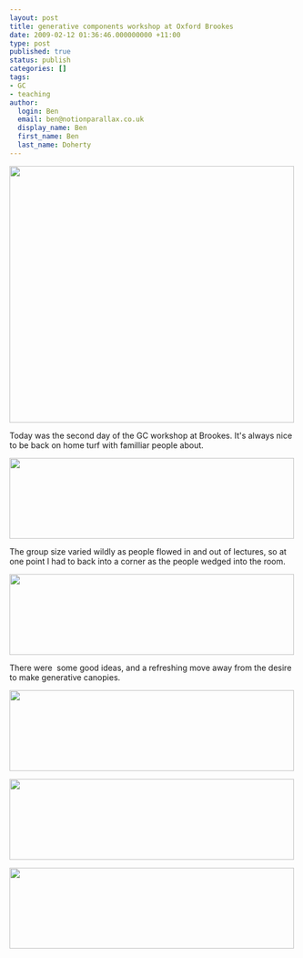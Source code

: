 ```yaml
---
layout: post
title: generative components workshop at Oxford Brookes
date: 2009-02-12 01:36:46.000000000 +11:00
type: post
published: true
status: publish
categories: []
tags:
- GC
- teaching
author:
  login: Ben
  email: ben@notionparallax.co.uk
  display_name: Ben
  first_name: Ben
  last_name: Doherty
---
```

<p><img src="{{ site.baseurl }}/assets/gc1.jpg" width="500" height="451" /></p>
<p>Today was the second day of the GC workshop at Brookes. It's always nice to be back on home turf with familliar people about.</p>
<p><img src="{{ site.baseurl }}/assets/obugc2.jpg" width="500" height="142" /></p>
<p>The group size varied wildly as people flowed in and out of lectures, so at one point I had to back into a corner as the people wedged into the room.</p>
<p><img src="{{ site.baseurl }}/assets/obugc3.jpg" width="500" height="142" /></p>
<p>There were  some good ideas, and a refreshing move away from the desire to make generative canopies.</p>
<p><img src="{{ site.baseurl }}/assets/obugc4.jpg" width="500" height="142" /></p>
<p><img src="{{ site.baseurl }}/assets/obugc5.jpg" width="500" height="142" /></p>
<p><img src="{{ site.baseurl }}/assets/obugc6.jpg" width="500" height="142" /></p>
